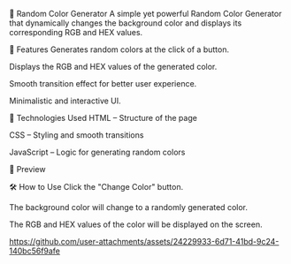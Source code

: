 🎨 Random Color Generator
A simple yet powerful Random Color Generator that dynamically changes the background color and displays its corresponding RGB and HEX values.

🚀 Features
Generates random colors at the click of a button.

Displays the RGB and HEX values of the generated color.

Smooth transition effect for better user experience.

Minimalistic and interactive UI.

🔧 Technologies Used
HTML – Structure of the page

CSS – Styling and smooth transitions

JavaScript – Logic for generating random colors

📸 Preview

🛠️ How to Use
Click the "Change Color" button.

The background color will change to a randomly generated color.

The RGB and HEX values of the color will be displayed on the screen.




https://github.com/user-attachments/assets/24229933-6d71-41bd-9c24-140bc56f9afe

